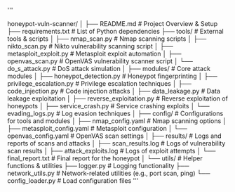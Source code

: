 '''

honeypot-vuln-scanner/
│
├── README.md                  # Project Overview & Setup
├── requirements.txt           # List of Python dependencies
├── tools/                      # External tools & scripts
│   ├── nmap_scan.py            # Nmap scanning scripts
│   ├── nikto_scan.py           # Nikto vulnerability scanning script
│   ├── metasploit_exploit.py   # Metasploit exploit automation
│   ├── openvas_scan.py         # OpenVAS vulnerability scanner script
│   └── do_s_attack.py          # DoS attack simulation
│
├── modules/                    # Core attack modules
│   ├── honeypot_detection.py   # Honeypot fingerprinting
│   ├── privilege_escalation.py # Privilege escalation techniques
│   ├── code_injection.py       # Code injection attacks
│   ├── data_leakage.py         # Data leakage exploitation
│   ├── reverse_exploitation.py # Reverse exploitation of honeypots
│   ├── service_crash.py        # Service crashing exploits
│   └── evading_logs.py         # Log evasion techniques
│
├── config/                     # Configurations for tools and modules
│   ├── nmap_config.yaml        # Nmap scanning options
│   ├── metasploit_config.yaml  # Metasploit configuration
│   └── openvas_config.yaml     # OpenVAS scan settings
│
├── results/                    # Logs and reports of scans and attacks
│   ├── scan_results.log        # Logs of vulnerability scan results
│   ├── attack_exploits.log     # Logs of exploit attempts
│   └── final_report.txt        # Final report for the honeypot
│
└── utils/                      # Helper functions & utilities
    ├── logger.py               # Logging functionality
    ├── network_utils.py        # Network-related utilities (e.g., port scan, ping)
    └── config_loader.py        # Load configuration files
'''
